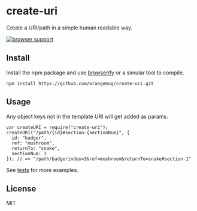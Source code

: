 # create-uri
Create a URI/path in a simple human readable way.

[![browser support](https://ci.testling.com/orangemug/create-uri.png)](https://ci.testling.com/orangemug/create-uri)


## Install
Install the npm package and use [browserify](https://github.com/substack/http-browserify) or a simular tool to compile.

    npm install https://github.com/orangemug/create-uri.git


## Usage
Any object keys not in the template URI will get added as params.

    var createURI = require("create-uri");
    createURI("/path/{id}#section-{sectionNum}", {
      id: "badger",
      ref: "mushroom",
      returnTo: "snake",
      sectionNum: 1
    }); // => "/path/badgerindex=3&ref=mushroom&returnTo=snake#section-1"

See [tests](test/index.js) for more examples.


## License
MIT
